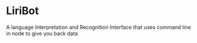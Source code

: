 # LiriBot
A language Interpretation and Recognition Interface that uses command line in node to give you back data
